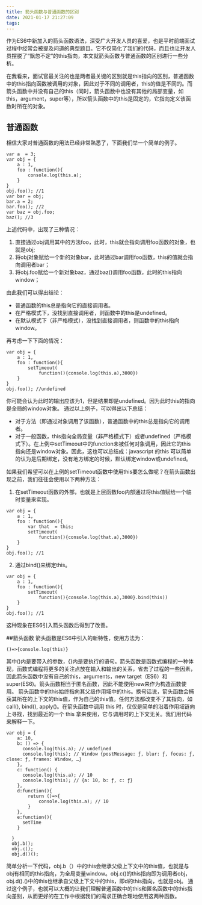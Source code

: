 ```yaml
---
title: 箭头函数与普通函数的区别 
date: 2021-01-17 21:27:09
tags:
---
```


作为ES6中新加入的箭头函数语法，深受广大开发人员的喜爱，也是平时前端面试过程中经常会被提及问道的典型题目。它不仅简化了我们的代码，而且也让开发人员摆脱了“飘忽不定”的this指向，本文就箭头函数与普通函数的区别进行一些分析。

在我看来，面试官最关注的也是两者最关键的区别就是this指向的区别，普通函数中的this指向函数被调用的对象，因此对于不同的调用者，this的值是不同的。而箭头函数中并没有自己的this（同时，箭头函数中也没有其他的局部变量，如this，argument，super等），所以箭头函数中的this是固定的，它指向定义该函数时所在的对象。

## 普通函数
相信大家对普通函数的用法已经非常熟悉了，下面我们举一个简单的例子。
```
var a  = 3;
var obj = {
	a : 1,
	foo : function(){
		console.log(this.a);
	}
}
obj.foo(); //1
var bar = obj;
bar.a = 2;
bar.foo(); //2
var baz = obj.foo;
baz(); //3
```
上述代码中，出现了三种情况：
1. 直接通过obj调用其中的方法foo，此时，this就会指向调用foo函数的对象，也就是obj;
2. 将obj对象赋给一个新的对象bar，此时通过bar调用foo函数，this的值就会指向调用者bar；
3. 将obj.foo赋给一个新对象baz，通过baz()调用foo函数，此时的this指向window；

由此我们可以得出结论：
- 普通函数的this总是指向它的直接调用者。
- 在严格模式下，没找到直接调用者，则函数中的this是undefined。
- 在默认模式下（非严格模式），没找到直接调用者，则函数中的this指向window。

再考虑一下下面的情况：
```
var obj = {
	a : 1,
	foo : function(){
	 	setTimeout(
			function(){console.log(this.a),3000})
	}
}
obj.foo(); //undefined
```
你可能会认为此时的输出应该为1，但是结果却是undefined。因为此时this的指向是全局的window对象。
通过以上例子，可以得出以下总结：
- 对于方法（即通过对象调用了该函数），普通函数中的this总是指向它的调用者。
- 对于一般函数，this指向全局变量（非严格模式下）或者undefined（严格模式下）。在上例中setTimeout中的function未被任何对象调用，因此它的this指向还是window对象。因此，这也可以总结成：javascript 的this 可以简单的认为是后期绑定，没有地方绑定的时候，默认绑定window或undefined。

如果我们希望可以在上例的setTimeout函数中使用this要怎么做呢？在箭头函数出现之前，我们往往会使用以下两种方法：
1. 在setTimeout函数的外部，也就是上层函数foo内部通过将this值赋给一个临时变量来实现。
```
var obj = {
    a : 1,
    foo : function(){
        var that  = this;
        setTimeout(
            function(){console.log(that.a),3000})
    }
}
obj.foo(); //1
```
2. 通过bind()来绑定this。
```
var obj = {
    a : 1,
    foo : function(){
        setTimeout(
            function(){console.log(this.a),3000}.bind(this))
    }
}
obj.foo(); //1
```
这种现象在ES6引入箭头函数后得到了改善。

##箭头函数
箭头函数是ES6中引入的新特性，使用方法为：
```
()=>{console.log(this)}
```

其中()内是要带入的参数，{}内是要执行的语句。箭头函数是函数式编程的一种体现，函数式编程将更多的关注点放在输入和输出的关系，省去了过程的一些因素，因此箭头函数中没有自己的this，arguments，new target（ES6）和 super(ES6)。箭头函数相当于匿名函数，因此不能使用new来作为构造函数使用。
箭头函数中的this始终指向其父级作用域中的this。换句话说，箭头函数会捕获其所在的上下文的this值，作为自己的this值。任何方法都改变不了其指向，如call(), bind(), apply()。在箭头函数中调用 this 时，仅仅是简单的沿着作用域链向上寻找，找到最近的一个 this 拿来使用，它与调用时的上下文无关。我们用代码来解释一下。
```
var obj = {
    a: 10,
    b: () => {
      console.log(this.a); // undefined
      console.log(this); // Window {postMessage: ƒ, blur: ƒ, focus: ƒ, close: ƒ, frames: Window, …}
    },
    c: function() {
      console.log(this.a); // 10
      console.log(this); // {a: 10, b: ƒ, c: ƒ}
    },
    d:function(){
        return ()=>{
            console.log(this.a); // 10
        }
    },
    e:function(){
      setTime
    }

  }
  obj.b(); 
  obj.c();
  obj.d()();
```
简单分析一下代码，obj.b（）中的this会继承父级上下文中的this值，也就是与obj有相同的this指向，为全局变量window。obj.c()的this指向即为调用者obj，obj.d().()中的this也继承自父级上下文中的this，即d的this指向，也就是obj。
通过这个例子，也就可以大概的让我们理解普通函数中的this和匿名函数中的this指向差别，从而更好的在工作中根据我们的需求正确合理地使用这两种函数。